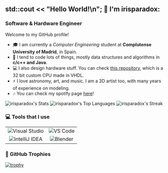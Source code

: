 ## std::cout << "Hello World!\n"; 👋 I'm irisparadox:

### **Software & Hardware** Engineer

Welcome to my GitHub profile!
- 🎓 I am currently a _Computer Engineering_ student at **Complutense University of Madrid**, in Spain.
- 🌱 I tend to code lots of things, mostly data structures and algorithms in **c/c++ and Java**.
- 💻 I also design hardware stuff. You can check [this repository](https://github.com/irisparadox/BOPPBIPP3), which is a 32 bit custom CPU made in VHDL.
- ⚡ I love astronomy, art, and music. I am a 3D artist too, with many years of experience on modeling.
- 🎶 You can check my spotify page [here](https://open.spotify.com/artist/2Ubm853gnUsFHOgZxQoQxd)!

![irisparadox's Stats](https://github-readme-stats.vercel.app/api?username=irisparadox&theme=tokyonight&show_icons=true&hide_border=false&count_private=true)
![irisparadox's Top Languages](https://github-readme-stats.vercel.app/api/top-langs/?username=irisparadox&theme=tokyonight&show_icons=true&hide_border=false&layout=compact)
![irisparadox's Streak](https://github-readme-streak-stats.herokuapp.com/?user=irisparadox&theme=tokyonight&hide_border=false)

### 💻 Tools that I use

<table>
  <tr>
    <td align="center">
      <img src="https://img.shields.io/badge/Visual-Studio-purple?style=for-the-badge&logo=cplusplus" alt="Visual Studio" />
    </td>
    <td align="center">
      <img src="https://img.shields.io/badge/Visual-Studio_Code-blue?style=for-the-badge&logo=cplusplus" alt="VS Code" />
    </td>
  </tr>
  <tr>
    <td align="center">
      <img src="https://img.shields.io/badge/IntelliJ_IDEA-8b41e4?style=for-the-badge&logo=intellijidea&logoColor=white&labelColor=000000" alt="IntelliJ IDEA" />
    </td>
    <td align="center">
      <img src="https://img.shields.io/badge/Blender-orange?style=for-the-badge&logo=blender&labelColor=white" alt="Blender" />
    </td>
  </tr>
</table>

### 🎨 GitHub Trophies

[![trophy](https://github-profile-trophy.vercel.app/?username=tuusuario&theme=onedark)](https://github.com/ryo-ma/github-profile-trophy)
